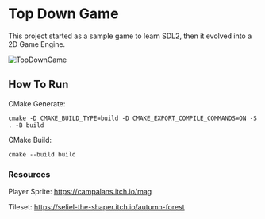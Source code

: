 # Top Down Game

This project started as a sample game to learn SDL2, then it evolved into a 2D Game Engine.

<!--
![screenshot-20241109-154218Z-selected](https://github.com/user-attachments/assets/6ee2e0c7-7378-44ad-a144-b2c6917a227d)
-->

<!---
![screenshot-20241120-122706Z-selected](https://github.com/user-attachments/assets/59d7dfb0-8966-49e3-8e78-f8a1c497851d)
-->

![TopDownGame](https://github.com/user-attachments/assets/66745684-8fab-49b4-8a91-c1b37ba86719)



## How To Run

CMake Generate:

```cmake -D CMAKE_BUILD_TYPE=build -D CMAKE_EXPORT_COMPILE_COMMANDS=ON -S . -B build```

CMake Build:

```cmake --build build```

### Resources

Player Sprite: <https://campalans.itch.io/mag>

Tileset: <https://seliel-the-shaper.itch.io/autumn-forest>
